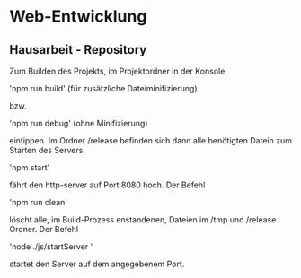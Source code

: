 # Web-Entwicklung
Hausarbeit - Repository
-----------------------------------------------------------------

Zum Builden des Projekts, im Projektordner in der Konsole

'npm run build' (für zusätzliche Dateiminifizierung)

bzw.

'npm run debug' (ohne Minifizierung)

eintippen. Im Ordner /release befinden sich dann alle benötigten Datein zum 
Starten des Servers. 

'npm start' 

fährt den http-server auf Port 8080 hoch. Der Befehl

'npm run clean'

löscht alle, im Build-Prozess enstandenen, Dateien im /tmp und /release Ordner.
Der Befehl

'node ./js/startServer <port>'

startet den Server auf dem angegebenem Port.


